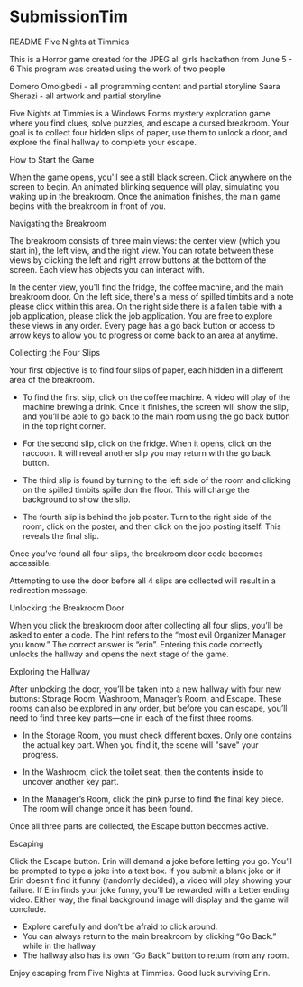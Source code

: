 # SubmissionTim

README Five Nights at Timmies

This is a Horror game created for the JPEG all girls hackathon from June 5 - 6
This program was created using the work of two people 

Domero Omoigbedi - all programming content and partial storyline
Saara Sherazi - all artwork and partial storyline

Five Nights at Timmies is a Windows Forms mystery exploration game where you find clues, solve puzzles, and escape a cursed breakroom. Your goal is to collect four hidden slips of paper, use them to unlock a door, and explore the final hallway to complete your escape.

How to Start the Game

When the game opens, you'll see a still black screen. Click anywhere on the screen to begin. An animated blinking sequence will play, simulating you waking up in the breakroom. Once the animation finishes, the main game begins with the breakroom in front of you.

Navigating the Breakroom

The breakroom consists of three main views: the center view (which you start in), the left view, and the right view. You can rotate between these views by clicking the left and right arrow buttons at the bottom of the screen. Each view has objects you can interact with.

In the center view, you'll find the fridge, the coffee machine, and the main breakroom door. On the left side, there's a mess of spilled timbits and a note please click within this area. On the right side there is a fallen table with a job application, please click the job application. You are free to explore these views in any order. 
Every page has a go back button or access to arrow keys to allow you to progress or come back to an area at anytime.


Collecting the Four Slips

Your first objective is to find four slips of paper, each hidden in a different area of the breakroom.

* To find the first slip, click on the coffee machine. A video will play of the machine brewing a drink. Once it finishes, the screen will show the slip, and you’ll be able to go back to the main room using the go back button in the top right corner.

* For the second slip, click on the fridge. When it opens, click on the raccoon. It will reveal another slip you may return with the go back button.

* The third slip is found by turning to the left side of the room and clicking on the spilled timbits spille don the floor. This will change the background to show the slip.

* The fourth slip is behind the job poster. Turn to the right side of the room, click on the poster, and then click on the job posting itself. This reveals the final slip.

Once you’ve found all four slips, the breakroom door code becomes accessible.

Attempting to use the door before all 4 slips are collected will result in a redirection message.


Unlocking the Breakroom Door

When you click the breakroom door after collecting all four slips, you’ll be asked to enter a code. The hint refers to the “most evil Organizer Manager you know.” The correct answer is “erin”. Entering this code correctly unlocks the hallway and opens the next stage of the game.

Exploring the Hallway

After unlocking the door, you’ll be taken into a new hallway with four new buttons: Storage Room, Washroom, Manager’s Room, and Escape. These rooms can also be explored in any order, but before you can escape, you’ll need to find three key parts—one in each of the first three rooms.

* In the Storage Room, you must check different boxes. Only one contains the actual key part. When you find it, the scene will "save" your progress.

* In the Washroom, click the toilet seat, then the contents inside to uncover another key part.

* In the Manager’s Room, click  the pink purse to find the final key piece. The room will change once it has been found.

Once all three parts are collected, the Escape button becomes active.

Escaping

Click the Escape button. Erin will demand a joke before letting you go. You’ll be prompted to type a joke into a text box. If you submit a blank joke or if Erin doesn’t find it funny (randomly decided), a video will play showing your failure. If Erin finds your joke funny, you’ll be rewarded with a better ending video. Either way, the final background image will display and the game will conclude.


* Explore carefully and don’t be afraid to click around.
* You can always return to the main breakroom by clicking “Go Back.” while in the hallway
* The hallway also has its own “Go Back” button to return from any room.

Enjoy escaping from Five Nights at Timmies. Good luck surviving Erin.
